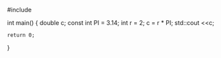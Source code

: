 #include <iostream>


int main()
{
	double c;
	const int PI = 3.14;
	int r = 2;
	c = r * PI;
	std::cout <<c;
	
	return 0;
}
